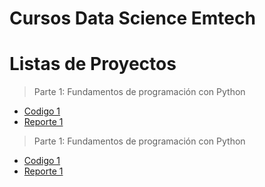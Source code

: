 # Cursos Data Science Emtech

# Listas de Proyectos

> Parte 1: Fundamentos de programación con Python
- [Codigo 1](https://github.com/Alex-Bernal27/Proyectos-Emtech/blob/28702fb47706afff4214afb7d84a78abb5ecbbe0/PROYECTO-01-%20BERNAL-ALEJANDRO.py)
- [Reporte 1](https://github.com/Alex-Bernal27/Proyectos-Emtech/blob/28702fb47706afff4214afb7d84a78abb5ecbbe0/REPORTE-01-BERNAL-ALEJANDRO.pdf)

> Parte 1: Fundamentos de programación con Python
- [Codigo 1]()
- [Reporte 1]()
